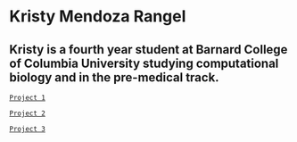 # Kristy Mendoza Rangel
## Kristy is a fourth year student at Barnard College of Columbia University studying computational biology and in the pre-medical track. 
[`Project 1`](connor-stevens-model-experiment.md)

[`Project 2`](california-policecard-project.md)

[`Project 3`](PharmaCare-Insight-design.md)
